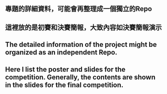 ## 專題的詳細資料，可能會再整理成一個獨立的Repo  
## 這裡放的是初賽和決賽簡報，大致內容如決賽簡報演示  

## The detailed information of the project might be organized as an independent Repo.
## Here I list the poster and slides for the competition. Generally, the contents are shown in the slides for the final competition.